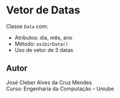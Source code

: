 # Vetor de Datas

Classe `Data` com:

- Atributos: dia, mês, ano
- Método: `exibirData()`
- Uso de vetor de 3 datas

## Autor
José Cleber Alves da Cruz Mendes  
Curso: Engenharia da Computação – Uniube
